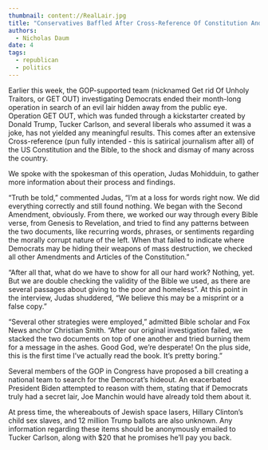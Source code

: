 ```yaml
---
thumbnail: content://RealLair.jpg
title: "Conservatives Baffled After Cross-Reference Of Constitution And Bible Does Not Reveal Location Of Democrats’ Evil Lair"
authors:
  - Nicholas Daum
date: 4
tags:
  - republican
  - politics
---
```


Earlier this week, the GOP-supported team (nicknamed Get rid Of Unholy Traitors, or GET OUT) investigating Democrats ended their month-long operation in search of an evil lair hidden away from the public eye. Operation GET OUT, which was funded through a kickstarter created by Donald Trump, Tucker Carlson, and several liberals who assumed it was a joke, has not yielded any meaningful results. This comes after an extensive Cross-reference (pun fully intended - this is satirical journalism after all) of the US Constitution and the Bible, to the shock and dismay of many across the country.

We spoke with the spokesman of this operation, Judas Mohidduin, to gather more information about their process and findings.

“Truth be told,” commented Judas, “I’m at a loss for words right now. We did everything correctly and still found nothing. We began with the Second Amendment, obviously. From there, we worked our way through every Bible verse, from Genesis to Revelation, and tried to find any patterns between the two documents, like recurring words, phrases, or sentiments regarding the morally corrupt nature of the left. When that failed to indicate where Democrats may be hiding their weapons of mass destruction, we checked all other Amendments and Articles of the Constitution.”

“After all that, what do we have to show for all our hard work? Nothing, yet. But we are double checking the validity of the Bible we used, as there are several passages about giving to the poor and homeless”. At this point in the interview, Judas shuddered, “We believe this may be a misprint or a false copy.”

“Several other strategies were employed,” admitted Bible scholar and Fox News anchor Christian Smith. “After our original investigation failed, we stacked the two documents on top of one another and tried burning them for a message in the ashes. Good God, we’re desperate! On the plus side, this is the first time I’ve actually read the book. It’s pretty boring.” 

Several members of the GOP in Congress have proposed a bill creating a national team to search for the Democrat’s hideout. An exacerbated President Biden attempted to reason with them, stating that if Democrats truly had a secret lair, Joe Manchin would have already told them about it. 

At press time, the whereabouts of Jewish space lasers, Hillary Clinton’s child sex slaves, and 12 million Trump ballots are also unknown. Any information regarding these items should be anonymously emailed to Tucker Carlson, along with $20 that he promises he’ll pay you back.
